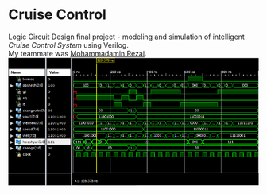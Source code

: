 # Cruise Control
Logic Circuit Design final project - modeling and simulation of intelligent *Cruise Control System* using Verilog.  
My teammate was [Mohammadamin Rezai](https://github.com/aminr2000 "Mohammadamin Rezai").
<img src=Simulations/1.png></img>
